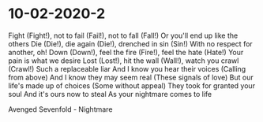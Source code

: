 # 10-02-2020-2

Fight (Fight!), not to fail (Fail!), not to fall (Fall!)
Or you'll end up like the others
Die (Die!), die again (Die!), drenched in sin (Sin!)
With no respect for another, oh!
Down (Down!), feel the fire (Fire!), feel the hate (Hate!)
Your pain is what we desire
Lost (Lost!), hit the wall (Wall!), watch you crawl (Crawl!)
Such a replaceable liar
And I know you hear their voices (Calling from above)
And I know they may seem real (These signals of love)
But our life's made up of choices (Some without appeal)
They took for granted your soul
And it's ours now to steal
As your nightmare comes to life

Avenged Sevenfold - Nightmare
